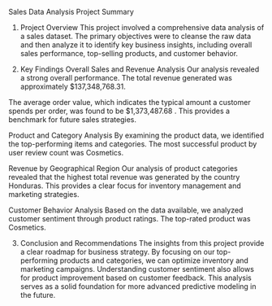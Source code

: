 Sales Data Analysis Project Summary
1. Project Overview
This project involved a comprehensive data analysis of a sales dataset. The primary objectives were to cleanse the raw data and then analyze it to identify key business insights, including overall sales performance, top-selling products, and customer behavior.

2. Key Findings
Overall Sales and Revenue Analysis
Our analysis revealed a strong overall performance. The total revenue generated was approximately $137,348,768.31.

The average order value, which indicates the typical amount a customer spends per order, was found to be $1,373,487.68 . This provides a benchmark for future sales strategies.

Product and Category Analysis
By examining the product data, we identified the top-performing items and categories. The most successful product by user review count was Cosmetics.

Revenue by Geographical Region
Our analysis of product categories revealed that the highest total revenue was generated by the country Honduras. This provides a clear focus for inventory management and marketing strategies.

Customer Behavior Analysis
Based on the data available, we analyzed customer sentiment through product ratings. The top-rated product was Cosmetics. 

3. Conclusion and Recommendations
The insights from this project provide a clear roadmap for business strategy. By focusing on our top-performing products and categories, we can optimize inventory and marketing campaigns. Understanding customer sentiment also allows for product improvement based on customer feedback. This analysis serves as a solid foundation for more advanced predictive modeling in the future.